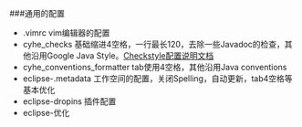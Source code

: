 ###通用的配置
- .vimrc vim编辑器的配置
- cyhe_checks 基础缩进4空格，一行最长120，去除一些Javadoc的检查，其他沿用Google Java Style。[Checkstyle配置说明文档](http://checkstyle.sourceforge.net/config.html)
- cyhe_conventions_formatter tab使用4空格，其他沿用Java conventions
- eclipse-.metadata 工作空间的配置，关闭Spelling，自动更新，tab4空格等基本优化
- eclipse-dropins 插件配置
- eclipse-优化